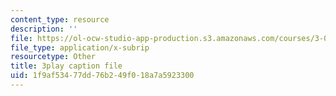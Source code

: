 ```yaml
---
content_type: resource
description: ''
file: https://ol-ocw-studio-app-production.s3.amazonaws.com/courses/3-091sc-introduction-to-solid-state-chemistry-fall-2010/1f9af53477dd76b249f018a7a5923300_p6isgsReWmI.srt
file_type: application/x-subrip
resourcetype: Other
title: 3play caption file
uid: 1f9af534-77dd-76b2-49f0-18a7a5923300
---
```


